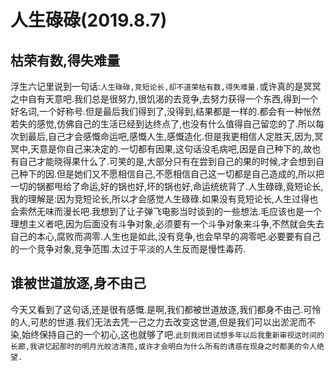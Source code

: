 # 人生碌碌(2019.8.7)

## 枯荣有数,得失难量

浮生六记里说到一句话:`人生碌碌,竞短论长,却不道荣枯有数,得失难量.`或许真的是冥冥之中自有天意吧.我们总是很努力,很饥渴的去竞争,去努力获得一个东西,得到一个好名词,一个好称号.但是最后我们得到了,没得到,结果都是一样的.都会有一种怅然若失的感觉,仿佛自己的生活已经到达终点了,也没有什么值得自己留恋的了.所以每次到最后,自己才会感慨命运吧,感慨人生,感慨造化.但是我更相信人定胜天,因为,冥冥中,天意是你自己来决定的.一切都有因果,这句话没毛病吧,因是自己种下的,故也有自己才能晓得果什么了.可笑的是,大部分只有在尝到自己的果的时候,才会想到自己种下的因.但是她们又不愿相信自己,不愿相信自己这一切都是自己造成的,所以把一切的锅都甩给了命运,好的锅也好,坏的锅也好,命运统统背了.人生碌碌,竟短论长,我的理解是:因为竞短论长,所以才会感觉人生碌碌.如果没有竞短论长,人生过得也会索然无味而漫长吧.我想到了让子弹飞电影当时谈到的一些想法.毛应该也是一个理想主义者吧,因为后面没有斗争对象,必须要有一个斗争对象来斗争,不然就会失去自己的本心,腐败而凋零.人生也是如此,没有竞争,也会早早的凋零吧.必要要有自己的一个竞争对象,竞争范围.太过于平淡的人生反而是慢性毒药.

## 谁被世道放逐,身不由己

今天又看到了这句话,还是很有感慨.是啊,我们都被世道放逐,我们都身不由己.可怜的人,可悲的世道.我们无法去凭一己之力去改变这世道,但是我们可以出淤泥而不染,始终保持自己的一个初心,这也就够了吧.`此刻我闭目试想多年以后我重新审视这时间的长廊,我讲忆起那时的明月光皎洁清亮,或许才会明白为什么所有的诱惑在现身之时都美的令人绝望.`

